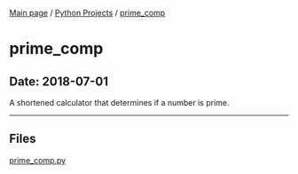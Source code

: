 [Main page](/) / [Python Projects](/python) / [prime_comp](/python/2018-07-01_prime_comp)

# prime_comp

## Date: 2018-07-01

A shortened calculator that determines if a number is prime.

-----

## Files

[prime_comp.py](prime_comp.py)
